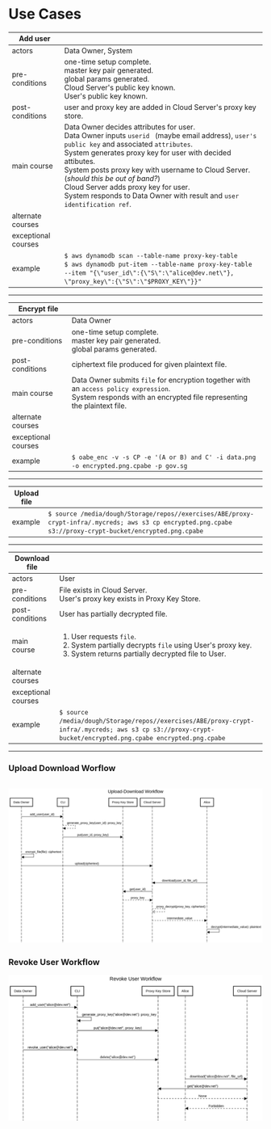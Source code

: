 Use Cases
===

|Add user||
|---|---|
|actors|Data Owner, System|
|pre-conditions|one-time setup complete.<br>master key pair generated.<br>global params generated.<br>Cloud Server's public key known.<br>User's public key known.
|post-conditions|user and proxy key are added in Cloud Server's proxy key store.|
|main course|Data Owner decides attributes for user.<br>Data Owner inputs `userid ` (maybe email address), `user's public key` and associated `attributes`.<br>System generates proxy key for user with decided attibutes.<br>System posts proxy key with username to Cloud Server. (*should this be out of band?*)<br>Cloud Server adds proxy key for user.<br>System responds to Data Owner with result and `user identification ref`.|
|alternate courses|
|exceptional courses|
|example|`$ aws dynamodb scan --table-name proxy-key-table`<br>`$ aws dynamodb put-item --table-name proxy-key-table --item "{\"user_id\":{\"S\":\"alice@dev.net\"}, \"proxy_key\":{\"S\":\"$PROXY_KEY\"}}"`|

---

|Encrypt file||
|---|---|
|actors|Data Owner|
|pre-conditions|one-time setup complete.<br>master key pair generated.<br>global params generated.
|post-conditions|ciphertext file produced for given plaintext file.|
|main course|Data Owner submits `file` for encryption together with an `access policy expression`.<br>System responds with an encrypted file representing the plaintext file.<br>|
|alternate courses|
|exceptional courses|
|example| `$ oabe_enc -v -s CP -e '(A or B) and C' -i data.png -o encrypted.png.cpabe -p gov.sg`|

---

|Upload file||
|---|---|
|example|```$ source /media/dough/Storage/repos//exercises/ABE/proxy-crypt-infra/.mycreds; aws s3 cp encrypted.png.cpabe s3://proxy-crypt-bucket/encrypted.png.cpabe```|

---

|Download file||
|---|---|
|actors|User|
|pre-conditions|File exists in Cloud Server.<br>User's proxy key exists in Proxy Key Store.|
|post-conditions|User has partially decrypted file.|
|main course|<ol><li>User requests `file`.<li>System partially decrypts `file` using User's proxy key.<li>System returns partially decrypted file to User.</ol>|
|alternate courses|
|exceptional courses|
|example|```$ source /media/dough/Storage/repos//exercises/ABE/proxy-crypt-infra/.mycreds; aws s3 cp s3://proxy-crypt-bucket/encrypted.png.cpabe encrypted.png.cpabe```|

---
### Upload Download Worflow
![alt text](diagrams/Upload-Download%20Workflow.png)
---
### Revoke User Workflow
![alt text](diagrams/Revoke%20User%20Workflow.png)